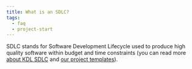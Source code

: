 ```yaml
---
title: What is an SDLC?
tags:
  - faq
  - project-start
---
```


SDLC stands for Software Development Lifecycle used to produce high quality software within budget and time constraints (you can read more [about KDL SDLC](/how-we-work/why-work-us/) and [our project templates](https://github.com/kingsdigitallab/sdlc-for-rse/wiki)).
